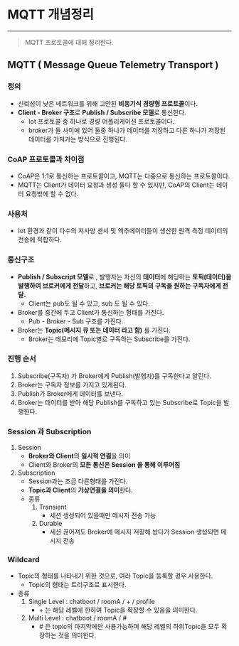 # MQTT 개념정리

---

> MQTT 프로토콜에 대해 정리한다. 

## MQTT ( Message Queue Telemetry Transport )

### 정의

- 신뢰성이 낮은 네트워크를 위해 고안된 **비동기식 경량형 프로토콜**이다. 
- **Client - Broker 구조**로 **Publish / Subscribe 모델**로 통신한다. 
  - Iot 프로토콜 중 하나로 경량 어플리케이션 프로토콜이다. 
  - broker가 둘 사이에 있어 둘중 하나가 데이터를 저장하고 다른 하나가 저장된 데이터를 가져가는 방식으로 진행된다. 

### CoAP 프로토콜과 차이점

- CoAP은 1:1로 통신하는 프로토콜이고, MQTT는 다중으로 통신하는 프로토콜이다. 
- MQTT는 Client가 데이터 요청과 생성 둘다 할 수 있지만, CoAP의 Client는 데이터 요청밖에 할 수 없다. 

### 사용처

- Iot 환경과 같이 다수의 저사양 센서 및 액추에이터들이 생산한 원격 측정 데이터의 전송에 적합하다. 

### 통신구조

- **Publish / Subscript 모델**로 , 발행자는 자신의 **데이터**에 해당하는 **토픽(데이터)을 발행하여 브로커에게 전달**하고, **브로커는 해당 토픽의 구독을 원하는 구독자에게 전달.** 
  - Client는 pub도 될 수 있고, sub 도 될 수 있다.
- Broker를 중간에 두고 Client가 통신하는 형태를 가진다. 
  - Pub - Broker - Sub 구조를 가진다. 
- Broker는 **Topic(메시지 큐 또는 데이터 라고 함)** 를 가진다. 
  - Broker는 메모리에 Topic별로 구독하는 Subscribe를 가진다. 

### 진행 순서

1. Subscribe(구독자) 가 Broker에게 Publish(발행자)를 구독한다고 알린다.
2. Broker는 구독자 정보를 가지고 있게된다. 
3. Publish가 Broker에게 데이터를 보낸다. 
4. Broker는 데이터를 받아 해당 Publish를 구독하고 있는 Subscribe로 Topic을 발행한다. 

### Session 과 Subscription

1. Session
   - **Broker와 Client**의 **일시적 연결**을 의미 
   - Client와 Broker의 **모든 통신은 Session 을 통해 이루어짐** 
2. Subscription
   - Session과는 조금 다른형태를 가진다. 
   - **Topic과 Client**의 **가상연결을 의미**한다. 
   - 종류
     1. Transient
        - 세션 생성되어 있을때만 메시지 전송 가능 
     2. Durable
        - 세션 끊어져도 Broker에 메시지 저장해 놨다가 Session 생성되면 메시지 전송 

### Wildcard

- Topic의 형태를 나타내기 위한 것으로, 여러 Topic을 등록할 경우 사용한다. 
  - Topic의 형태는 트리구조로 표시한다.
- 종류
  1. Single Level : chatboot / roomA / + / profile
     - \+ 는 해당 레벨에 한하여 Topic을 확장할 수 있음을 의미한다. 
  2. Multi Level : chatboot / roomA / #
     - \# 은 topic의 마지막에만 사용가능하며 해당 레벨의 하위Topic을 모두 확장하는 것을 의미한다. 
